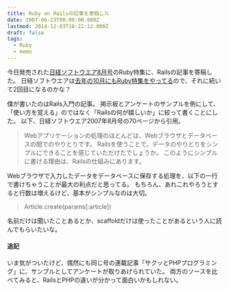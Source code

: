 ```yaml
---
title: Ruby on Railsの記事を寄稿した
date: 2007-06-23T00:00:00.000Z
lastmod: 2014-12-03T18:22:12.000Z
draft: false
tags:
  - Ruby
  - memo
---
```


今日発売された[日経ソフトウエア8月号](http://itpro.nikkeibp.co.jp/article/MAG/20070622/275613/)のRuby特集に、Railsの記事を寄稿した。 日経ソフトウエアは[去年の10月にもRuby特集をやってる](http://itpro.nikkeibp.co.jp/article/MAG/20061208/256432/)ので、それに続いて2回目になるのかな？

僕が書いたのはRails入門の記事。 掲示板とアンケートのサンプルを例にして、「使い方を覚える」のではなく「Railsの何が嬉しいか」に絞って書くことにした。 以下、日経ソフトウエア2007年8月号の70ページから引用。

> Webアプリケーションの処理のほとんどは、Webブラウザとデータベースの間でのやりとりです。 Railsを使うことで、データのやりとりをシンプルにできることを感じていただけたでしょうか。 このようにシンプルに書ける理由は、Railsの仕組みにあります。

Webブラウザで入力したデータをデータベースに保存する処理を、以下の一行で書けちゃうことが最大の利点だと思ってる。 もちろん、あれこれやろうとすると行数は増えるけど、基本がシンプルなのは大切。

> Article.create(params\[:article])

名前だけは聞いたことあるとか、scaffoldだけは使ったことがあるという人に読んでもらいたいな。

#### 追記

いま気がついたけど、偶然にも同じ号の連載記事「サクッとPHPプログラミング」に、サンプルとしてアンケートが取りあげられていた。 両方のソースを比べてみると、RailsとPHPの違いが分かって面白いかもしれない。
